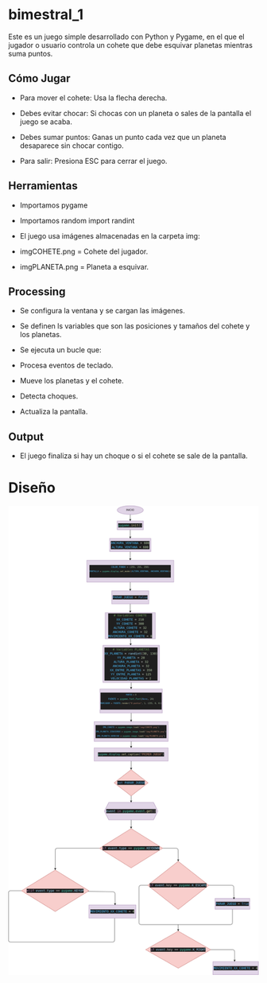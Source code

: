 # bimestral_1

Este es un juego simple desarrollado con Python y Pygame, en el que el jugador o usuario controla un cohete que debe esquivar planetas mientras suma puntos.

## Cómo Jugar

- Para mover el cohete: Usa la flecha derecha.

- Debes evitar chocar: Si chocas con un planeta o sales de la pantalla el juego se acaba.

- Debes sumar puntos: Ganas un punto cada vez que un planeta desaparece sin chocar contigo.

- Para salir: Presiona ESC para cerrar el juego.

## Herramientas

- Importamos pygame

- Importamos random import randint

- El juego usa imágenes almacenadas en la carpeta img:

- imgCOHETE.png = Cohete del jugador.

- imgPLANETA.png = Planeta a esquivar.


## Processing

- Se configura la ventana y se cargan las imágenes.

- Se definen ls variables que son las posiciones y tamaños del cohete y los planetas.

- Se ejecuta un bucle que:

- Procesa eventos de teclado.

- Mueve los planetas y el cohete.

- Detecta choques.

- Actualiza la pantalla.

## Output 

- El juego finaliza si hay un choque o si el cohete se sale de la pantalla.

# Diseño

![Diagrama](diagrama.png "Diagrama de flujo")